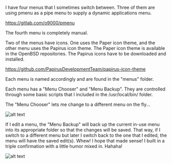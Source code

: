 I have four menus that I sometimes switch between. Three of them are using pmenu as a pipe menu to supply a dynamic applications menu.

https://gitlab.com/o9000/pmenu

The fourth menu is completely manual. 

Two of the menus have icons. One uses the Paper icon theme, and the other menu uses the Papirus icon theme. The Paper icon theme is available in the OpenBSD repositories. The Papirus icons have to be downloaded and installed.  

https://github.com/PapirusDevelopmentTeam/papirus-icon-theme

Each menu is named accordingly and are found in the "menus" folder.

Each menu has a "Menu Chooser" and "Menu Backup". They are controlled through some basic scripts that I included in the /usr/local/bin/ folder. 

The "Menu Chooser" lets me change to a different menu on the fly...

![alt text](https://13707080-557519846114226283.preview.editmysite.com/uploads/1/3/7/0/13707080/2020-12-03-070419-1366x768-scrot_orig.png)

If I edit a menu, the "Menu Backup" will back up the current in-use menu into its appropriate folder so that the changes will be saved. That way, if I switch to a different menu but later I switch back to the one that I edited, the menu will have the saved edit(s). Whew! I hope that made sense! I built in a triple confirmation with a little humor mixed in. Hahaha!

![alt text](https://13707080-557519846114226283.preview.editmysite.com/uploads/1/3/7/0/13707080/2020-12-03-070535-1366x768-scrot_orig.png)

